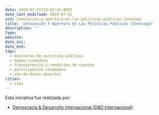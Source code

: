 ```yaml
---
date: 2019-07-21T23:02:24.000Z
date_last_modified: 2019-07-21
uid: innovacion-y-apertura-en-las-politicas-publicas-innovapp
title: 'Innovación Y Apertura En Las Políticas Públicas (Innovapp)'
description: ''
type: 
website: 
date_ini: 
date_end: 
tags:
  - monitoreo-de-servicios-publicos
  - mapeo-ciudadano
  - transparencia-y-rendicion-de-cuentas
  - participación-ciudadana
  - uso-de-datos-abiertos
cities: 
  - Lima
---
```


Esta iniciativa fue realizada por:

- [Democracia & Desarrollo Internacional (D&D Internacional)](/organizaciones/democracia-desarrollo-internacional-d-d-internacional)
